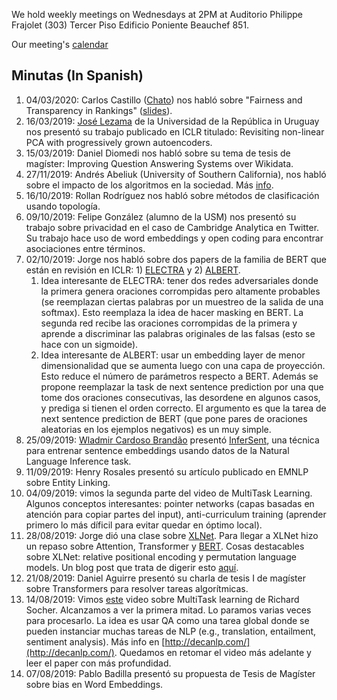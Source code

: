 
We hold weekly meetings on Wednesdays at 2PM at Auditorio Philippe Frajolet (303) Tercer Piso Edificio Poniente Beauchef 851.



Our meeting's [calendar](https://calendar.google.com/calendar?cid=a2RodGsyMzZoOGdoc21nc3BscG9hMXBwaDRAZ3JvdXAuY2FsZW5kYXIuZ29vZ2xlLmNvbQ)


## Minutas (In Spanish)
1. 04/03/2020: Carlos Castillo ([Chato](https://chato.cl/)) nos habló sobre "Fairness and Transparency in Rankings" ([slides](https://docs.google.com/presentation/d/1g8fKO8sL5zSTf4WMpziy-LiQrOI1rpHXpv9sZ2fljE0/edit?usp=sharing)).
1. 16/03/2019: [José Lezama](https://scholar.google.com/citations?user=iDP84cQAAAAJ&hl=en&oi=sra) de la Universidad de la República in Uruguay nos presentó su trabajo publicado en ICLR titulado: Revisiting non-linear PCA with progressively grown autoencoders.
1. 15/03/2019: Daniel Diomedi nos habló sobre su tema de tesis de magíster:  Improving Question Answering Systems over Wikidata.
1. 27/11/2019:  Andrés Abeliuk (University of Southern California), nos habló sobre el impacto de los algoritmos en la sociedad. Más [info](https://www.dcc.uchile.cl/charla-impacto-de-los-algoritmos-en-la-sociedad).
1. 16/10/2019: Rollan Rodríguez nos habló sobre métodos de clasificación usando topología.
1. 09/10/2019: Felipe González (alumno de la USM) nos presentó su trabajo sobre privacidad en el caso de Cambridge Analytica en Twitter. Su trabajo hace uso de word embeddings y open coding para encontrar asociaciones entre términos. 
1. 02/10/2019: Jorge nos habló sobre dos papers de la familia de BERT que están en revisión en ICLR: 1) [ELECTRA](https://openreview.net/forum?id=r1xMH1BtvB) y 2) [ALBERT](https://openreview.net/forum?id=H1eA7AEtvS). 
	1.  Idea interesante de ELECTRA: tener dos redes adversariales donde la primera genera oraciones corrompidas pero altamente probables (se reemplazan ciertas palabras por un muestreo de la salida de una softmax). Esto reemplaza la idea de hacer masking en BERT. La segunda red recibe las oraciones corrompidas de la primera y aprende a discriminar las palabras originales de las falsas (esto se hace con un sigmoide). 
	1. Idea interesante de ALBERT: usar un embedding layer de menor dimensionalidad que se aumenta luego con una capa de proyección. Esto reduce el número de parámetros respecto a BERT. Además se propone reemplazar la task de next sentence prediction por una que tome dos oraciones consecutivas, las desordene en algunos casos, y prediga si tienen el orden correcto. El argumento es que la tarea de next sentence prediction de BERT (que pone pares de oraciones aleatorias en los ejemplos negativos) es un muy simple. 
1. 25/09/2019: [Wladmir Cardoso Brandão](http://www.wladmirbrandao.com) presentó [InferSent](https://github.com/facebookresearch/InferSent), una técnica para entrenar sentence embeddings usando datos de la Natural Language Inference task.
1. 11/09/2019: Henry Rosales presentó su artículo publicado en EMNLP sobre Entity Linking.
1. 04/09/2019: vimos la segunda parte del video de MultiTask Learning. Algunos conceptos interesantes: pointer networks (capas basadas en atención para copiar partes del input), anti-curriculum training (aprender primero lo más díficil para evitar quedar en óptimo local).
1. 28/08/2019: Jorge dió una clase sobre [XLNet](https://github.com/zihangdai/xlnet). Para llegar a XLNet hizo un repaso sobre Attention, Transformer y [BERT](https://arxiv.org/abs/1810.04805). Cosas destacables sobre XLNet: relative positional encoding y permutation language models. Un blog post que trata de digerir esto [aquí](http://mlexplained.com/2019/06/30/paper-dissected-xlnet-generalized-autoregressive-pretraining-for-language-understanding-explained/).
1. 21/08/2019: Daniel Aguirre presentó su charla de tesis I de magíster sobre Transformers para resolver tareas algorítmicas. 
1. 14/08/2019: Vimos [este](https://www.youtube.com/watch?v=M8dsZsEtEsg&list=PLoROMvodv4rOhcuXMZkNm7j3fVwBBY42z&index=18&t=0s) video sobre MultiTask learning de Richard Socher. Alcanzamos a ver la primera mitad. Lo paramos varias veces para procesarlo. La idea es usar QA como una tarea global donde se pueden instanciar muchas tareas de NLP (e.g., translation, entailment, sentiment analysis). Más info en [http://decanlp.com/](http://decanlp.com/). Quedamos en retomar el video más adelante y leer el paper con más profundidad.
1. 07/08/2019: Pablo Badilla presentó su propuesta de Tesis de Magíster sobre bias en Word Embeddings.
